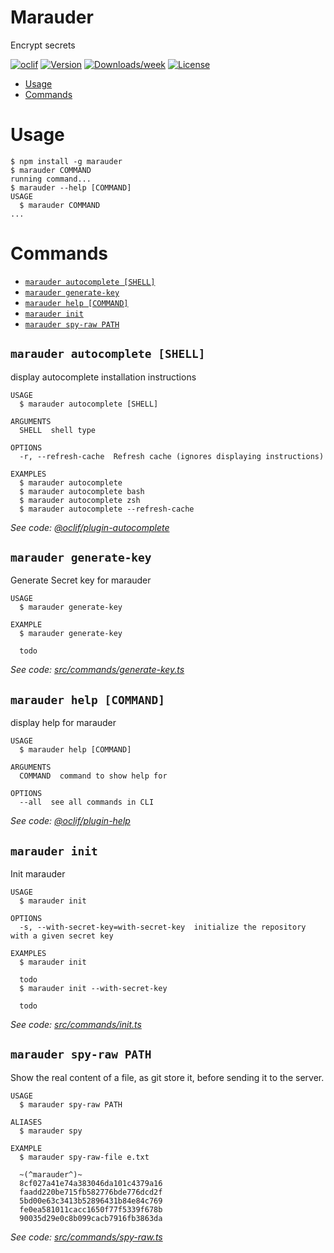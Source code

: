 Marauder
============

Encrypt secrets

[![oclif](https://img.shields.io/badge/cli-oclif-brightgreen.svg)](https://oclif.io)
[![Version](https://img.shields.io/npm/v/@bam.tech/marauder.svg)](https://npmjs.org/package/@bam.tech/marauder)
[![Downloads/week](https://img.shields.io/npm/dw/@bam.tech/marauder.svg)](https://npmjs.org/package/@bam.tech/marauder)
[![License](https://img.shields.io/npm/l/@bam.tech/marauder.svg)](https://github.com/bamlab/marauder/blob/master/package.json)

<!-- toc -->
* [Usage](#usage)
* [Commands](#commands)
<!-- tocstop -->
# Usage

```sh-session
$ npm install -g marauder
$ marauder COMMAND
running command...
$ marauder --help [COMMAND]
USAGE
  $ marauder COMMAND
...
```

# Commands
<!-- commands -->
* [`marauder autocomplete [SHELL]`](#marauder-autocomplete-shell)
* [`marauder generate-key`](#marauder-generate-key)
* [`marauder help [COMMAND]`](#marauder-help-command)
* [`marauder init`](#marauder-init)
* [`marauder spy-raw PATH`](#marauder-spy-raw-path)

## `marauder autocomplete [SHELL]`

display autocomplete installation instructions

```
USAGE
  $ marauder autocomplete [SHELL]

ARGUMENTS
  SHELL  shell type

OPTIONS
  -r, --refresh-cache  Refresh cache (ignores displaying instructions)

EXAMPLES
  $ marauder autocomplete
  $ marauder autocomplete bash
  $ marauder autocomplete zsh
  $ marauder autocomplete --refresh-cache
```

_See code: [@oclif/plugin-autocomplete](https://github.com/oclif/plugin-autocomplete/blob/v0.3.0/src/commands/autocomplete/index.ts)_

## `marauder generate-key`

Generate Secret key for marauder

```
USAGE
  $ marauder generate-key

EXAMPLE
  $ marauder generate-key

  todo
```

_See code: [src/commands/generate-key.ts](https://github.com/bamlab/marauder/blob/v1.0.0/src/commands/generate-key.ts)_

## `marauder help [COMMAND]`

display help for marauder

```
USAGE
  $ marauder help [COMMAND]

ARGUMENTS
  COMMAND  command to show help for

OPTIONS
  --all  see all commands in CLI
```

_See code: [@oclif/plugin-help](https://github.com/oclif/plugin-help/blob/v3.2.2/src/commands/help.ts)_

## `marauder init`

Init marauder

```
USAGE
  $ marauder init

OPTIONS
  -s, --with-secret-key=with-secret-key  initialize the repository with a given secret key

EXAMPLES
  $ marauder init

  todo
  $ marauder init --with-secret-key

  todo
```

_See code: [src/commands/init.ts](https://github.com/bamlab/marauder/blob/v1.0.0/src/commands/init.ts)_

## `marauder spy-raw PATH`

Show the real content of a file, as git store it, before sending it to the server.

```
USAGE
  $ marauder spy-raw PATH

ALIASES
  $ marauder spy

EXAMPLE
  $ marauder spy-raw-file e.txt

  ~(^marauder^)~
  8cf027a41e74a383046da101c4379a16
  faadd220be715fb582776bde776dcd2f
  5bd00e63c3413b52896431b84e84c769
  fe0ea581011cacc1650f77f5339f678b
  90035d29e0c8b099cacb7916fb3863da
```

_See code: [src/commands/spy-raw.ts](https://github.com/bamlab/marauder/blob/v1.0.0/src/commands/spy-raw.ts)_
<!-- commandsstop -->
